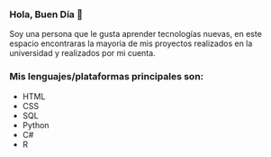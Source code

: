 ### Hola, Buen Día 👋
Soy una persona que le gusta aprender tecnologías nuevas, en este espacio encontraras la mayoria de mis proyectos realizados en la universidad y realizados por mi cuenta.

### Mis lenguajes/plataformas principales son:
- HTML
- CSS 
- SQL
- Python
- C#
- R

